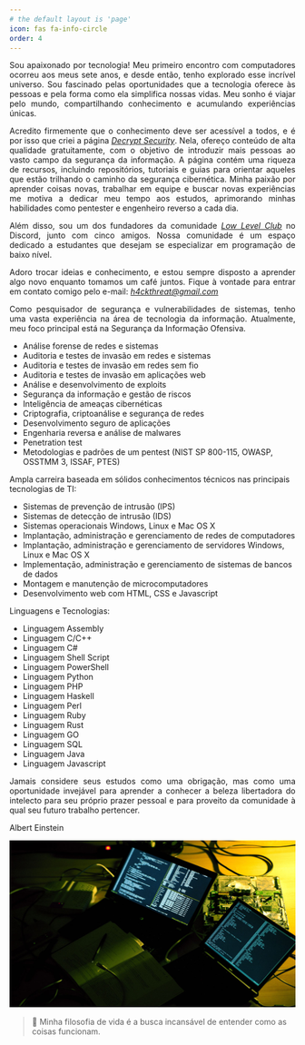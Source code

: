 ```yaml
---
# the default layout is 'page'
icon: fas fa-info-circle
order: 4
---
```


<p align="justify"> Sou apaixonado por tecnologia! Meu primeiro encontro com computadores ocorreu aos meus sete anos, e desde então, tenho explorado esse incrível universo. Sou fascinado pelas oportunidades que a tecnologia oferece às pessoas e pela forma como ela simplifica nossas vidas. Meu sonho é viajar pelo mundo, compartilhando conhecimento e acumulando experiências únicas.</p>

<p align="justify"> Acredito firmemente que o conhecimento deve ser acessível a todos, e é por isso que criei a página <a href="https://www.instagram.com/decryptsec/"><i>Decrypt Security</i></a>. Nela, ofereço conteúdo de alta qualidade gratuitamente, com o objetivo de introduzir mais pessoas ao vasto campo da segurança da informação. A página contém uma riqueza de recursos, incluindo repositórios, tutoriais e guias para orientar aqueles que estão trilhando o caminho da segurança cibernética. Minha paixão por aprender coisas novas, trabalhar em equipe e buscar novas experiências me motiva a dedicar meu tempo aos estudos, aprimorando minhas habilidades como pentester e engenheiro reverso a cada dia.</p>

<p align="justify"> Além disso, sou um dos fundadores da comunidade <a href="https://www.instagram.com/lowlevelclub/"><i>Low Level Club</i></a> no Discord, junto com cinco amigos. Nossa comunidade é um espaço dedicado a estudantes que desejam se especializar em programação de baixo nível.</p>

<p align="justify"> Adoro trocar ideias e conhecimento, e estou sempre disposto a aprender algo novo enquanto tomamos um café juntos. Fique à vontade para entrar em contato comigo pelo e-mail: <a href=mailto:h4ckthreat@gmail.com><i>h4ckthreat@gmail.com</i></a></p>

<p align="justify"> Como pesquisador de segurança e vulnerabilidades de sistemas, tenho uma vasta experiência na área de tecnologia da informação. Atualmente, meu foco principal está na Segurança da Informação Ofensiva.</p>

- Análise forense de redes e sistemas
- Auditoria e testes de invasão em redes e sistemas
- Auditoria e testes de invasão em redes sem fio
- Auditoria e testes de invasão em aplicações web
- Análise e desenvolvimento de exploits
- Segurança da informação e gestão de riscos
- Inteligência de ameaças cibernéticas
- Criptografia, criptoanálise e segurança de redes 
- Desenvolvimento seguro de aplicações
- Engenharia reversa e análise de malwares
- Penetration test
- Metodologias e padrões de um pentest (NIST SP 800-115, OWASP, OSSTMM 3, ISSAF, PTES)

Ampla carreira baseada em sólidos conhecimentos técnicos nas principais tecnologias de TI:

- Sistemas de prevenção de intrusão (IPS)
- Sistemas de detecção de intrusão (IDS)
- Sistemas operacionais Windows, Linux e Mac OS X
- Implantação, administração e gerenciamento de redes de computadores
- Implantação, administração e gerenciamento de servidores Windows, Linux e Mac OS X
- Implementação, administração e gerenciamento de sistemas de bancos de dados
- Montagem e manutenção de microcomputadores
- Desenvolvimento web com HTML, CSS e Javascript

Linguagens e Tecnologias:
  
- Linguagem Assembly
- Linguagem C/C++
- Linguagem C#
- Linguagem Shell Script
- Linguagem PowerShell
- Linguagem Python
- Linguagem PHP
- Linguagem Haskell
- Linguagem Perl
- Linguagem Ruby
- Linguagem Rust
- Linguagem GO
- Linguagem SQL
- Linguagem Java
- Linguagem Javascript


<p align="justify"> Jamais considere seus estudos como uma obrigação, mas como uma oportunidade invejável para aprender a conhecer a beleza libertadora do intelecto para seu próprio prazer pessoal e para proveito da comunidade à qual seu futuro trabalho pertencer.</p>
Albert Einstein

![image](/assets/img/about/h4ckthreat.jpg)

> 🧠 Minha filosofia de vida é a busca incansável de entender como as coisas funcionam.

